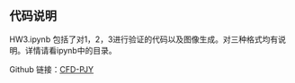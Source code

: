 ## 代码说明

HW3.ipynb 包括了对1，2，3进行验证的代码以及图像生成。对三种格式均有说明。详情请看ipynb中的目录。

Github 链接：[CFD-PJY](https://github.com/jiayi-pan20/CFD-PJY)
